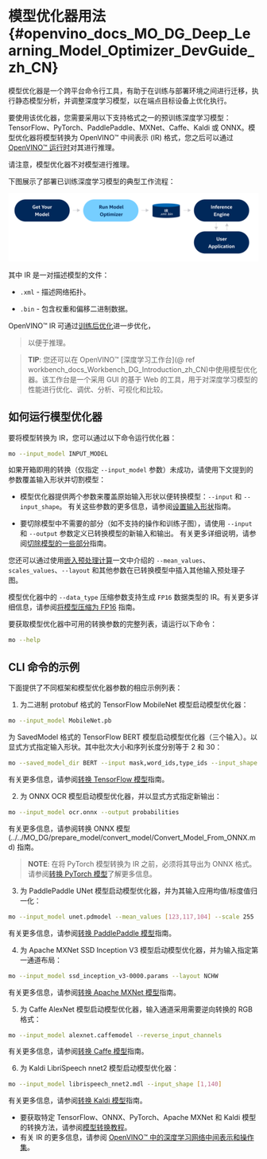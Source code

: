 # 模型优化器用法 {#openvino_docs_MO_DG_Deep_Learning_Model_Optimizer_DevGuide_zh_CN}

<!---
@sphinxdirective

.. _deep learning model optimizer:

.. toctree::
   :maxdepth: 1
   :hidden:

   openvino_docs_model_inputs_outputs
   openvino_docs_MO_DG_prepare_model_convert_model_Converting_Model
   openvino_docs_MO_DG_prepare_model_Model_Optimization_Techniques 
   openvino_docs_MO_DG_prepare_model_convert_model_Cutting_Model
   openvino_docs_MO_DG_Additional_Optimization_Use_Cases
   openvino_docs_MO_DG_FP16_Compression
   openvino_docs_MO_DG_prepare_model_Model_Optimizer_FAQ

@endsphinxdirective
--->

模型优化器是一个跨平台命令行工具，有助于在训练与部署环境之间进行迁移，执行静态模型分析，并调整深度学习模型，以在端点目标设备上优化执行。

要使用该优化器，您需要采用以下支持格式之一的预训练深度学习模型：TensorFlow、PyTorch、PaddlePaddle、MXNet、Caffe、Kaldi 或 ONNX。模型优化器将模型转换为 OpenVINO™ 中间表示 (IR) 格式，您之后可以通过 [OpenVINO™ 运行时](../OV_Runtime_UG/openvino_intro_zh_CN.md)对其进行推理。

请注意，模型优化器不对模型进行推理。

下图展示了部署已训练深度学习模型的典型工作流程：

![](../../img/BASIC_FLOW_MO_simplified.svg)

其中 IR 是一对描述模型的文件：

* <code>.xml</code> - 描述网络拓扑。

* <code>.bin</code> - 包含权重和偏移二进制数据。

OpenVINO™ IR 可通过[训练后优化](../../../tools/pot/docs/Introduction.md)进一步优化，
> 以便于推理。

> **TIP**: 您还可以在 OpenVINO™ [深度学习工作台](@ ref workbench_docs_Workbench_DG_Introduction_zh_CN)中使用模型优化器。该工作台是一个采用 GUI 的基于 Web 的工具，用于对深度学习模型的性能进行优化、调优、分析、可视化和比较。

## 如何运行模型优化器

要将模型转换为 IR，您可以通过以下命令运行优化器：

```sh
mo --input_model INPUT_MODEL
```

如果开箱即用的转换（仅指定 `--input_model` 参数）未成功，请使用下文提到的参数覆盖输入形状并切割模型：

- 模型优化器提供两个参数来覆盖原始输入形状以便转换模型：`--input` 和 `--input_shape`。
   有关这些参数的更多信息，请参阅[设置输入形状](../../MO_DG/prepare_model/convert_model/Converting_Model.md)指南。

- 要切除模型中不需要的部分（如不支持的操作和训练子图），请使用 `--input` 和 `--output` 参数定义已转换模型的新输入和输出。
   有关更多详细说明，请参阅[切除模型的一些部分](../../MO_DG/prepare_model/convert_model/Cutting_Model.md)指南。

您还可以通过使用[嵌入预处理计算](../../MO_DG/prepare_model/Additional_Optimizations.md)一文中介绍的 `--mean_values`、`scales_values`、`--layout` 和其他参数在已转换模型中插入其他输入预处理子图。

模型优化器中的 `--data_type` 压缩参数支持生成 `FP16` 数据类型的 IR。有关更多详细信息，请参阅[将模型压缩为 FP16](../../MO_DG/prepare_model/FP16_Compression.md) 指南。

要获取模型优化器中可用的转换参数的完整列表，请运行以下命令：

```sh
mo --help
```

## CLI 命令的示例

下面提供了不同框架和模型优化器参数的相应示例列表：

1. 为二进制 protobuf 格式的 TensorFlow MobileNet 模型启动模型优化器：
```sh
mo --input_model MobileNet.pb
```
为 SavedModel 格式的 TensorFlow BERT 模型启动模型优化器（三个输入）。以显式方式指定输入形状。其中批次大小和序列长度分别等于 2 和 30：
```sh
mo --saved_model_dir BERT --input mask,word_ids,type_ids --input_shape [2,30],[2,30],[2,30]
```
有关更多信息，请参阅[转换 TensorFlow 模型](../../MO_DG/prepare_model/convert_model/Convert_Model_From_TensorFlow.md)指南。

2. 为 ONNX OCR 模型启动模型优化器，并以显式方式指定新输出：
```sh
mo --input_model ocr.onnx --output probabilities
```
有关更多信息，请参阅转换 ONNX 模型 (../../MO_DG/prepare_model/convert_model/Convert_Model_From_ONNX.md) 指南。

> **NOTE**: 在将 PyTorch 模型转换为 IR 之前，必须将其导出为 ONNX 格式。请参阅[转换 PyTorch 模型](../../MO_DG/prepare_model/convert_model/Convert_Model_From_PyTorch.md)了解更多信息。

3. 为 PaddlePaddle UNet 模型启动模型优化器，并为其输入应用均值/标度值归一化：
```sh
mo --input_model unet.pdmodel --mean_values [123,117,104] --scale 255
```
有关更多信息，请参阅[转换 PaddlePaddle 模型](../../MO_DG/prepare_model/convert_model/Convert_Model_From_Paddle_zh_CN.md)指南。

4. 为 Apache MXNet SSD Inception V3 模型启动模型优化器，并为输入指定第一通道布局：
```sh
mo --input_model ssd_inception_v3-0000.params --layout NCHW
```
有关更多信息，请参阅[转换 Apache MXNet 模型](../../MO_DG/prepare_model/convert_model/Convert_Model_From_MxNet.md)指南。

5. 为 Caffe AlexNet 模型启动模型优化器，输入通道采用需要逆向转换的 RGB 格式：
```sh
mo --input_model alexnet.caffemodel --reverse_input_channels
```
有关更多信息，请参阅[转换 Caffe 模型](../../MO_DG/prepare_model/convert_model/Convert_Model_From_Caffe.md)指南。

6. 为 Kaldi LibriSpeech nnet2 模型启动模型优化器：
```sh
mo --input_model librispeech_nnet2.mdl --input_shape [1,140]
```
有关更多信息，请参阅[转换 Kaldi 模型](../../MO_DG/prepare_model/convert_model/Convert_Model_From_Kaldi.md)指南。

- 要获取特定 TensorFlow、ONNX、PyTorch、Apache MXNet 和 Kaldi 模型的转换方法，请参阅[模型转换教程](../../MO_DG/prepare_model/convert_model/Convert_Model_Tutorials.md)。
- 有关 IR 的更多信息，请参阅 [OpenVINO™ 中的深度学习网络中间表示和操作集](../../MO_DG/IR_and_opsets.md)。
